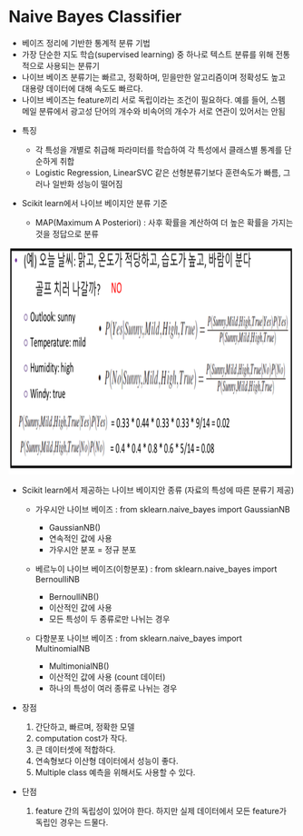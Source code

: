 Naive Bayes Classifier
====================

- 베이즈 정리에 기반한 통계적 분류 기법
- 가장 단순한 지도 학습(supervised learning) 중 하나로 텍스트 분류를 위해 전통적으로 사용되는 분류기
- 나이브 베이즈 분류기는 빠르고, 정확하며, 믿을만한 알고리즘이며 정확성도 높고 대용량 데이터에 대해 속도도 빠르다.
- 나이브 베이즈는 feature끼리 서로 독립이라는 조건이 필요하다. 예를 들어, 스펨 메일 분류에서 광고성 단어의 개수와 비속어의 개수가 서로 연관이 있어서는 안됨

* 특징 
  * 각 특성을 개별로 취급해 파라미터를 학습하여 각 특성에서 클래스별 통계를 단순하게 취합
  * Logistic Regression, LinearSVC 같은 선형분류기보다 훈련속도가 빠름, 그러나 일반화 성능이 떨어짐

* Scikit learn에서 나이브 베이지안 분류 기준
    * MAP(Maximum A Posteriori) : 사후 확률을 계산하여 더 높은 확률을 가지는 것을 정답으로 분류

<img src="/naive1.png" width="700px" height="400px" ></img><br/>

* Scikit learn에서 제공하는 나이브 베이지안 종류 (자료의 특성에 따른 분류기 제공)
   * 가우시안 나이브 베이즈 : from sklearn.naive_bayes import GaussianNB
        * GaussianNB()
        * 연속적인 값에 사용
        * 가우시안 분포 = 정규 분포

    * 베르누이 나이브 베이즈(이항분포) : from sklearn.naive_bayes import BernoulliNB
        * BernoulliNB()
        * 이산적인 값에 사용
        * 모든 특성이 두 종류로만 나뉘는 경우

    * 다항분포 나이브 베이즈 : from sklearn.naive_bayes import MultinomialNB
        * MultimonialNB()
        * 이산적인 값에 사용 (count 데이터)
        * 하나의 특성이 여러 종류로 나뉘는 경우

* 장점
  1. 간단하고, 빠르며, 정확한 모델
  2. computation cost가 작다.
  3. 큰 데이터셋에 적합하다.
  4. 연속형보다 이산형 데이터에서 성능이 좋다.
  5. Multiple class 예측을 위해서도 사용할 수 있다.

* 단점
  1. feature 간의 독립성이 있어야 한다. 하지만 실제 데이터에서 모든 feature가 독립인 경우는 드물다. 

